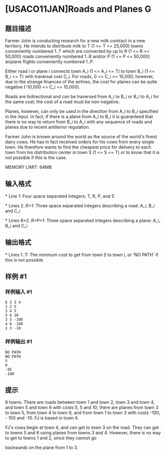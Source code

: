 # [USACO11JAN]Roads and Planes G

## 题目描述

Farmer John is conducting research for a new milk contract in a new territory. He intends to distribute milk to T (1 <= T <= 25,000) towns conveniently numbered 1..T which are connected by up to R (1 <= R <= 50,000) roads conveniently numbered 1..R and/or P (1 <= P <= 50,000) airplane flights conveniently numbered 1..P.

Either road i or plane i connects town A\_i (1 <= A\_i <= T) to town B\_i (1 <= B\_i <= T) with traversal cost C\_i. For roads, 0 <= C\_i <= 10,000; however, due to the strange finances of the airlines, the cost for planes can be quite negative (-10,000 <= C\_i <= 10,000).

Roads are bidirectional and can be traversed from A\_i to B\_i or B\_i to A\_i for the same cost; the cost of a road must be non-negative.

Planes, however, can only be used in the direction from A\_i to B\_i specified in the input. In fact, if there is a plane from A\_i to B\_i it is guaranteed that there is no way to return from B\_i to A\_i with any sequence of roads and planes due to recent antiterror regulation.

Farmer John is known around the world as the source of the world's finest dairy cows. He has in fact received orders for his cows from every single town. He therefore wants to find the cheapest price for delivery to each town from his distribution center in town S (1 <= S <= T) or to know that it is not possible if this is the case.

MEMORY LIMIT: 64MB

## 输入格式

\* Line 1: Four space separated integers: T, R, P, and S

\* Lines 2..R+1: Three space separated integers describing a road: A\_i, B\_i and C\_i

\* Lines R+2..R+P+1: Three space separated integers describing a plane: A\_i, B\_i and C\_i


## 输出格式

\* Lines 1..T: The minimum cost to get from town S to town i, or 'NO PATH' if this is not possible


## 样例 #1

### 样例输入 #1
```
6 3 3 4 
1 2 5 
3 4 5 
5 6 10 
3 5 -100 
4 6 -100 
1 3 -10
```

### 样例输出 #1

```
NO PATH 
NO PATH 
5 
0 
-95 
-100
```

## 提示

6 towns.  There are roads between town 1 and town 2, town 3 and town 4, and town 5 and town 6 with costs 5, 5 and 10; there are planes from town 3 to town 5, from town 4 to town 6, and from town 1 to town 3 with costs -100, - 100 and -10.  FJ is based in town 4.


FJ's cows begin at town 4, and can get to town 3 on the road.  They can get to towns 5 and 6 using planes from towns 3 and 4.  However, there is no way to get to towns 1 and 2, since they cannot go

backwards on the plane from 1 to 3.

